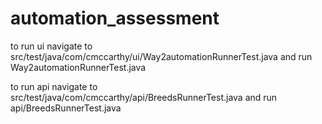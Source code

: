 # automation_assessment

to run ui navigate to src/test/java/com/cmccarthy/ui/Way2automationRunnerTest.java and run Way2automationRunnerTest.java

to run api navigate to src/test/java/com/cmccarthy/api/BreedsRunnerTest.java and run api/BreedsRunnerTest.java
